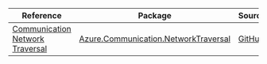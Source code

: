| Reference | Package | Source |
|---|---|---|
|[Communication Network Traversal](communication.networktraversal-readme.md)|[Azure.Communication.NetworkTraversal](https://www.nuget.org/packages/Azure.Communication.NetworkTraversal)|[GitHub](https://github.com/Azure/azure-sdk-for-net/blob/main/sdk/communication/Azure.Communication.NetworkTraversal)|
